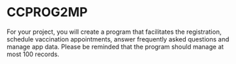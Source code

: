 # CCPROG2MP

For  your  project,  you  will  create  a  program  that  facilitates  the  registration,  schedule  vaccination appointments, answer frequently asked questions and manage app data. Please be reminded that the program should manage at most 100 records.
